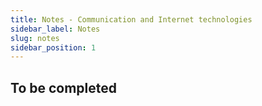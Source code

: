 ```yaml
---
title: Notes - Communication and Internet technologies
sidebar_label: Notes
slug: notes
sidebar_position: 1
---
```


## To be completed
